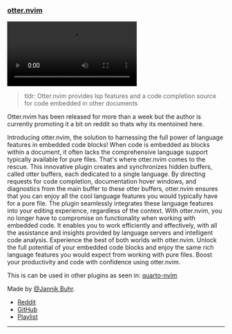 <h3 id="otter.nvim">
  <a href="#otter.nvim">
    <span class="icon-text">
      <span class="icon">
        <i class="fa-solid fa-book"></i>
      </span>
    </span>
    <span>otter.nvim</span>
  </a>
</h3>

![otter.nvim](https://user-images.githubusercontent.com/17450586/209436156-f7f42ea9-471c-478a-868e-77517d71a1c5.mp4)

> tldr: Otter.nvim provides lsp features and a code completion source for code embedded in other documents

Otter.nvim has been released for more than a week but the author is currently promoting it a bit on reddit so thats why its mentoined here.

Introducing otter.nvim, the solution to harnessing the full power of language features in embedded code blocks!
When code is embedded as blocks within a document, it often lacks the comprehensive language support typically available for pure files. That's where otter.nvim comes to the rescue. This innovative plugin creates and synchronizes hidden buffers, called otter buffers, each dedicated to a single language.
By directing requests for code completion, documentation hover windows, and diagnostics from the main buffer to these otter buffers, otter.nvim ensures that you can enjoy all the cool language features you would typically have for a pure file. The plugin seamlessly integrates these language features into your editing experience, regardless of the context.
With otter.nvim, you no longer have to compromise on functionality when working with embedded code. It enables you to work efficiently and effectively, with all the assistance and insights provided by language servers and intelligent code analysis.
Experience the best of both worlds with otter.nvim. Unlock the full potential of your embedded code blocks and enjoy the same rich language features you would expect from working with pure files. Boost your productivity and code with confidence using otter.nvim.

This is can be used in other plugins as seen in: [quarto-nvim](https://github.com/quarto-dev/quarto-nvim)

Made by [@Jannik Buhr](https://github.com/jmbuhr).

- [Reddit](https://www.reddit.com/r/neovim/comments/13ue0kw/otternvim_lsp_features_for_embedded_languages_eg/)
- [GitHub](https://github.com/jmbuhr/otter.nvim)
- [Playlist](https://www.youtube.com/playlist?list=PLabWm-zCaD1axcMGvf7wFxJz8FZmyHSJ7)

---
